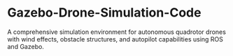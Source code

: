 # Gazebo-Drone-Simulation-Code
A comprehensive simulation environment for autonomous quadrotor drones with wind effects, obstacle structures, and autopilot capabilities using ROS and Gazebo.
